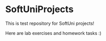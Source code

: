 # SoftUniProjects

This is test repository for SoftUni projects!

Here are lab exercises and homework tasks :)
